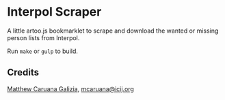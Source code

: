 # Interpol Scraper #

A little artoo.js bookmarklet to scrape and download the wanted or missing person lists from Interpol.

Run `make` or `gulp` to build.

## Credits ##

[Matthew Caruana Galizia](https://twitter.com/mcaruanagalizia), mcaruana@icij.org

